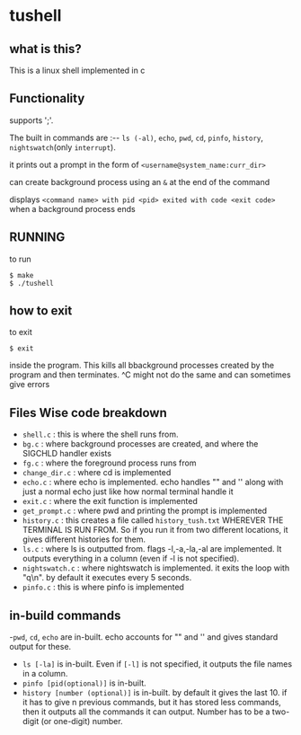# tushell

## what is this?
This is a linux shell implemented in c

## Functionality
supports ';'.

The built in commands are :-- `ls (-al)`, `echo`, `pwd`, `cd`, `pinfo`, `history`, `nightswatch`(only `interrupt`).

it prints out a prompt in the form of `<username@system_name:curr_dir>`

can create background process using an `&` at the end of the command

displays `<command name> with pid <pid> exited with code <exit code>` when a background process ends


## RUNNING
to run
```shell
$ make
$ ./tushell
```

## how to exit
to exit 
```shell
$ exit
```
inside the program. This kills all bbackground processes created by the program and then terminates. ^C might not do the same and can sometimes give errors

## Files Wise code breakdown

- `shell.c` : this is where the shell runs from.
- `bg.c` : where background processes are created, and where the SIGCHLD handler exists
- `fg.c` : where the foreground process runs from
- `change_dir.c` : where cd is implemented
- `echo.c` : where echo is implemented. echo handles "<string>" and '<string>' along with just a normal echo <string> just like how normal terminal handle it
- `exit.c` : where the exit function is implemented
- `get_prompt.c` : where pwd and printing the prompt is implemented
- `history.c` : this creates a file called `history_tush.txt` WHEREVER THE TERMINAL IS RUN FROM. So if you run it from two different locations, it gives different histories for them.
- `ls.c` : where ls is outputted from. flags -l,-a,-la,-al are implemented. It outputs everything in a column (even if -l is not specified).
- `nightswatch.c` : where nightswatch is implemented. it exits the loop with "q\n". by default it executes every 5 seconds.
- `pinfo.c` : this is where pinfo is implemented


## in-build commands

-`pwd`, `cd`, `echo` are in-built. echo accounts for "" and '' and gives standard output for these.
- `ls [-la]` is in-built. Even if `[-l]` is not specified, it outputs the file names in a column.
- `pinfo [pid(optional)]` is in-built.
- `history [number (optional)]` is in-built. by default it gives the last 10. if it has to give n previous commands, but it has stored less commands, then it outputs all the commands it can output. Number has to be a two-digit (or one-digit) number.







